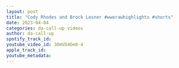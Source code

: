 ```yaml
---
layout: post
title: "Cody Rhodes and Brock Lesner #wwerawhighlights #shorts"
date: 2023-04-04
categories: da-call-up videos
author: da-call-up
spotify_track_id: 
youtube_video_id: 3OmVD4Oe0-4
apple_track_id: 
youtube_metadata: 
---
```


